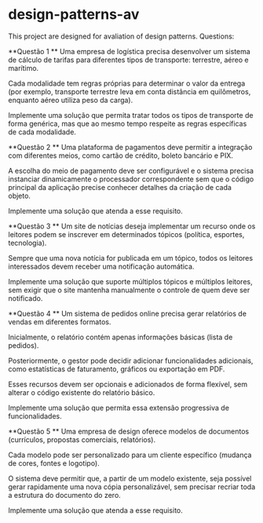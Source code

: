 # design-patterns-av
This project are designed for avaliation of design patterns.
Questions:

**Questão 1 **
Uma empresa de logística precisa desenvolver um sistema de cálculo de tarifas para diferentes tipos de transporte: terrestre, aéreo e marítimo.

Cada modalidade tem regras próprias para determinar o valor da entrega (por exemplo, transporte terrestre leva em conta distância em quilômetros, enquanto aéreo utiliza peso da carga).

Implemente uma solução que permita tratar todos os tipos de transporte de forma genérica, mas que ao mesmo tempo respeite as regras específicas de cada modalidade.

**Questão 2 **
Uma plataforma de pagamentos deve permitir a integração com diferentes meios, como cartão de crédito, boleto bancário e PIX.

A escolha do meio de pagamento deve ser configurável e o sistema precisa instanciar dinamicamente o processador correspondente sem que o código principal da aplicação precise conhecer detalhes da criação de cada objeto.

Implemente uma solução que atenda a esse requisito.

**Questão 3 **
Um site de notícias deseja implementar um recurso onde os leitores podem se inscrever em determinados tópicos (política, esportes, tecnologia).

Sempre que uma nova notícia for publicada em um tópico, todos os leitores interessados devem receber uma notificação automática.

Implemente uma solução que suporte múltiplos tópicos e múltiplos leitores, sem exigir que o site mantenha manualmente o controle de quem deve ser notificado.

**Questão 4 **
Um sistema de pedidos online precisa gerar relatórios de vendas em diferentes formatos.

Inicialmente, o relatório contém apenas informações básicas (lista de pedidos).

Posteriormente, o gestor pode decidir adicionar funcionalidades adicionais, como estatísticas de faturamento, gráficos ou exportação em PDF.

Esses recursos devem ser opcionais e adicionados de forma flexível, sem alterar o código existente do relatório básico.

Implemente uma solução que permita essa extensão progressiva de funcionalidades.

**Questão 5 **
Uma empresa de design oferece modelos de documentos (currículos, propostas comerciais, relatórios).

Cada modelo pode ser personalizado para um cliente específico (mudança de cores, fontes e logotipo).

O sistema deve permitir que, a partir de um modelo existente, seja possível gerar rapidamente uma nova cópia personalizável, sem precisar recriar toda a estrutura do documento do zero.

Implemente uma solução que atenda a esse requisito.
